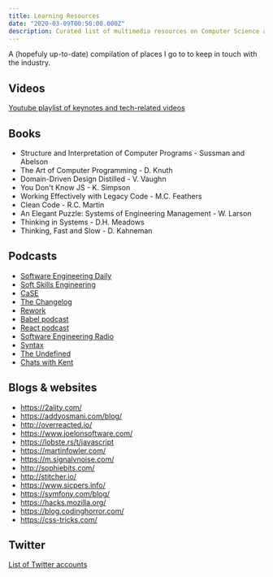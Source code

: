 ```yaml
---
title: Learning Resources
date: "2020-03-09T00:50:00.000Z"
description: Curated list of multimedia resources on Computer Science and tech in general
---
```


A (hopefuly up-to-date) compilation of places I go to to keep in touch with the industry.

## Videos

[Youtube playlist of keynotes and tech-related videos](https://www.youtube.com/playlist?list=PLcldjAlolht8bMuptUNTuVuzNQtvYac4r)

## Books

* Structure and Interpretation of Computer Programs -  Sussman and Abelson
* The Art of Computer Programming - D. Knuth
* Domain-Driven Design Distilled - V. Vaughn
* You Don't Know JS - K. Simpson
* Working Effectively with Legacy Code - M.C. Feathers
* Clean Code - R.C. Martin
* An Elegant Puzzle: Systems of Engineering Management - W. Larson
* Thinking in Systems - D.H. Meadows
* Thinking, Fast and Slow - D. Kahneman

## Podcasts

* [Software Engineering Daily](https://softwareengineeringdaily.com/)
* [Soft Skills Engineering](https://softskills.audio/)
* [CaSE](https://www.case-podcast.org/)
* [The Changelog](https://changelog.com/podcast)
* [Rework](https://rework.fm/)
* [Babel podcast](https://podcast.babeljs.io/)
* [React podcast](https://reactpodcast.simplecast.fm/)
* [Software Engineering Radio](https://www.se-radio.net/)
* [Syntax](https://syntax.fm/)
* [The Undefined](https://undefined.fm/)
* [Chats with Kent](https://kentcdodds.com/chats-with-kent-podcast/)

## Blogs & websites

* https://2ality.com/
* https://addyosmani.com/blog/
* http://overreacted.io/
* https://www.joelonsoftware.com/
* https://lobste.rs/t/javascript
* https://martinfowler.com/
* https://m.signalvnoise.com/
* http://sophiebits.com/
* http://stitcher.io/
* https://www.sicpers.info/
* https://symfony.com/blog/
* https://hacks.mozilla.org/
* https://blog.codinghorror.com/
* https://css-tricks.com/

## Twitter

[List of Twitter accounts](https://twitter.com/i/lists/1236794434081218560/members)